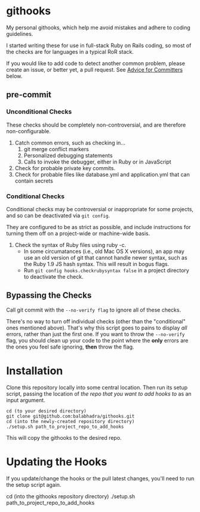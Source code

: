githooks
========

My personal githooks, which help me avoid mistakes and adhere to  coding guidelines.

I started writing these for use in full-stack Ruby on Rails coding, so most of the checks are for languages in a typical RoR stack.

If you would like to add code to detect another common problem, please create an issue, or better yet, a pull request.  See [Advice for Committers](#advice-for-committers) below.

pre-commit
----------
### Unconditional Checks ###
These checks should be completely non-controversial, and are therefore non-configurable.

1. Catch common errors, such as checking in...
    1. git merge conflict markers
    2. Personalized debugging statements
    3. Calls to invoke the debugger, either in Ruby or in JavaScript
2. Check for probable private key commits.
3. Check for probable files like database.yml and application.yml that can contain secrets

### Conditional Checks ###
Conditional checks may be controversial or inappropriate for some projects, and so can be deactivated via `git config`.

They are configured to be as strict as possible, and include instructions for turning them off on a project-wide or machine-wide basis.

1. Check the syntax of Ruby files using ruby -c.
    * In some circumatances (i.e., old Mac OS X versions), an app may use an old version of git that cannot handle newer syntax, such as the Ruby 1.9 JS hash syntax.  This will result in bogus flags.
    * Run `git config hooks.checkrubysyntax false` in a project directory to deactivate the check.


Bypassing the Checks
--------------------
Call git commit with the `--no-verify flag` to ignore all of these checks.

There's no way to turn off individual checks (other than the "conditional" ones mentioned above).  That's why this script goes to pains to display *all* errors, rather than just the first one.  If you want to throw the `--no-verify` flag, you should clean up your code to the point where the **only** errors are the ones you feel safe ignoring, **then** throw the flag.

Installation
============
Clone this repository locally into some central location.  Then run its setup script, passing the location of *the repo that you want to add hooks to* as an input argument.
    
    cd (to your desired directory)
    git clone git@github.com:balabhadra/githooks.git
    cd (into the newly-created repository directory)
    ./setup.sh path_to_project_repo_to_add_hooks

This will copy the githooks to the desired repo.  


Updating the Hooks
==================
If you update/change the hooks or the pull latest changes, you'll need to run the setup script again.

cd (into the githooks repository directory)
./setup.sh path_to_project_repo_to_add_hooks

